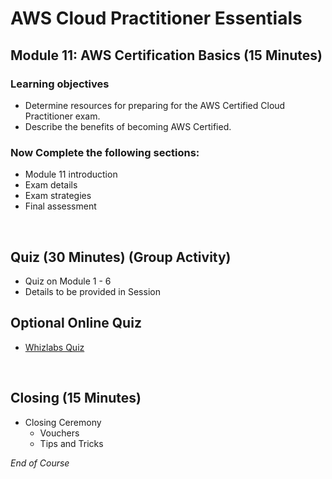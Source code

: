 # AWS Cloud Practitioner Essentials

## Module 11: AWS Certification Basics (15 Minutes)

### Learning objectives
* Determine resources for preparing for the AWS Certified Cloud Practitioner exam.
* Describe the benefits of becoming AWS Certified.

### Now Complete the following sections:
* Module 11 introduction
* Exam details
* Exam strategies
* Final assessment
<br>

## Quiz (30 Minutes) (Group Activity)
* Quiz on Module 1 - 6
* Details to be provided in Session

## Optional Online Quiz
* [Whizlabs Quiz](https://www.whizlabs.com/blog/aws-cloud-practitioner-certification-questions/)
<br>

## Closing (15 Minutes)
* Closing Ceremony
    * Vouchers
    * Tips and Tricks

*End of Course*